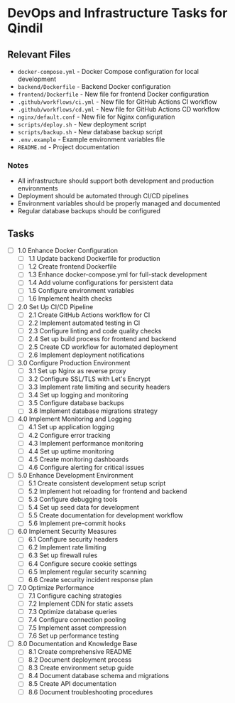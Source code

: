 # DevOps and Infrastructure Tasks for Qindil

## Relevant Files

- `docker-compose.yml` - Docker Compose configuration for local development
- `backend/Dockerfile` - Backend Docker configuration
- `frontend/Dockerfile` - New file for frontend Docker configuration
- `.github/workflows/ci.yml` - New file for GitHub Actions CI workflow
- `.github/workflows/cd.yml` - New file for GitHub Actions CD workflow
- `nginx/default.conf` - New file for Nginx configuration
- `scripts/deploy.sh` - New deployment script
- `scripts/backup.sh` - New database backup script
- `.env.example` - Example environment variables file
- `README.md` - Project documentation

### Notes

- All infrastructure should support both development and production environments
- Deployment should be automated through CI/CD pipelines
- Environment variables should be properly managed and documented
- Regular database backups should be configured

## Tasks

- [ ] 1.0 Enhance Docker Configuration
  - [ ] 1.1 Update backend Dockerfile for production
  - [ ] 1.2 Create frontend Dockerfile
  - [ ] 1.3 Enhance docker-compose.yml for full-stack development
  - [ ] 1.4 Add volume configurations for persistent data
  - [ ] 1.5 Configure environment variables
  - [ ] 1.6 Implement health checks

- [ ] 2.0 Set Up CI/CD Pipeline
  - [ ] 2.1 Create GitHub Actions workflow for CI
  - [ ] 2.2 Implement automated testing in CI
  - [ ] 2.3 Configure linting and code quality checks
  - [ ] 2.4 Set up build process for frontend and backend
  - [ ] 2.5 Create CD workflow for automated deployment
  - [ ] 2.6 Implement deployment notifications

- [ ] 3.0 Configure Production Environment
  - [ ] 3.1 Set up Nginx as reverse proxy
  - [ ] 3.2 Configure SSL/TLS with Let's Encrypt
  - [ ] 3.3 Implement rate limiting and security headers
  - [ ] 3.4 Set up logging and monitoring
  - [ ] 3.5 Configure database backups
  - [ ] 3.6 Implement database migrations strategy

- [ ] 4.0 Implement Monitoring and Logging
  - [ ] 4.1 Set up application logging
  - [ ] 4.2 Configure error tracking
  - [ ] 4.3 Implement performance monitoring
  - [ ] 4.4 Set up uptime monitoring
  - [ ] 4.5 Create monitoring dashboards
  - [ ] 4.6 Configure alerting for critical issues

- [ ] 5.0 Enhance Development Environment
  - [ ] 5.1 Create consistent development setup script
  - [ ] 5.2 Implement hot reloading for frontend and backend
  - [ ] 5.3 Configure debugging tools
  - [ ] 5.4 Set up seed data for development
  - [ ] 5.5 Create documentation for development workflow
  - [ ] 5.6 Implement pre-commit hooks

- [ ] 6.0 Implement Security Measures
  - [ ] 6.1 Configure security headers
  - [ ] 6.2 Implement rate limiting
  - [ ] 6.3 Set up firewall rules
  - [ ] 6.4 Configure secure cookie settings
  - [ ] 6.5 Implement regular security scanning
  - [ ] 6.6 Create security incident response plan

- [ ] 7.0 Optimize Performance
  - [ ] 7.1 Configure caching strategies
  - [ ] 7.2 Implement CDN for static assets
  - [ ] 7.3 Optimize database queries
  - [ ] 7.4 Configure connection pooling
  - [ ] 7.5 Implement asset compression
  - [ ] 7.6 Set up performance testing

- [ ] 8.0 Documentation and Knowledge Base
  - [ ] 8.1 Create comprehensive README
  - [ ] 8.2 Document deployment process
  - [ ] 8.3 Create environment setup guide
  - [ ] 8.4 Document database schema and migrations
  - [ ] 8.5 Create API documentation
  - [ ] 8.6 Document troubleshooting procedures